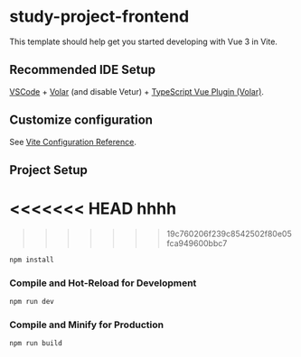 # study-project-frontend

This template should help get you started developing with Vue 3 in Vite.

## Recommended IDE Setup

[VSCode](https://code.visualstudio.com/) + [Volar](https://marketplace.visualstudio.com/items?itemName=Vue.volar) (and disable Vetur) + [TypeScript Vue Plugin (Volar)](https://marketplace.visualstudio.com/items?itemName=Vue.vscode-typescript-vue-plugin).

## Customize configuration

See [Vite Configuration Reference](https://vitejs.dev/config/).

## Project Setup
<<<<<<< HEAD
hhhh
=======

>>>>>>> 19c760206f239c8542502f80e05fca949600bbc7
```sh
npm install
```

### Compile and Hot-Reload for Development

```sh
npm run dev
```

### Compile and Minify for Production

```sh
npm run build
```
